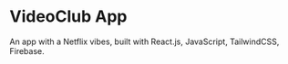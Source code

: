 # VideoClub App

An app with a Netflix vibes, built with React.js, JavaScript, TailwindCSS, Firebase.
